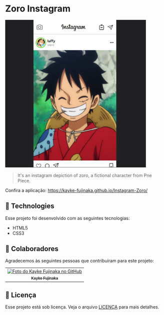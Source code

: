 # Zoro Instagram 

<img src="./assets/insta.png" width="450px" alt="One piece Instagram">

>  It's an instagram depiction of zoro, a fictional character from Pne Piece.

Confira a aplicação: https://kayke-fujinaka.github.io/Instagram-Zoro/

## 🚀 Technologies

Esse projeto foi desenvolvido com as seguintes tecnologias:

- HTML5
- CSS3

## 🤝 Colaboradores

Agradecemos às seguintes pessoas que contribuíram para este projeto:

<table>
  <tr>
    <td align="center">
      <a href="#">
        <img src="https://avatars.githubusercontent.com/u/98772000?s=400&u=80de9af672be7f75cc7a546838552cf63d5b82fe&v=4" width="100px;" alt="Foto do Kayke Fujinaka no GitHub"/><br>
        <sub>
          <b>Kayke Fujinaka</b>
        </sub>
      </a>
    </td>
  </tr>
</table>

## 📝 Licença

Esse projeto está sob licença. Veja o arquivo [LICENÇA](LICENSE.md) para mais detalhes.